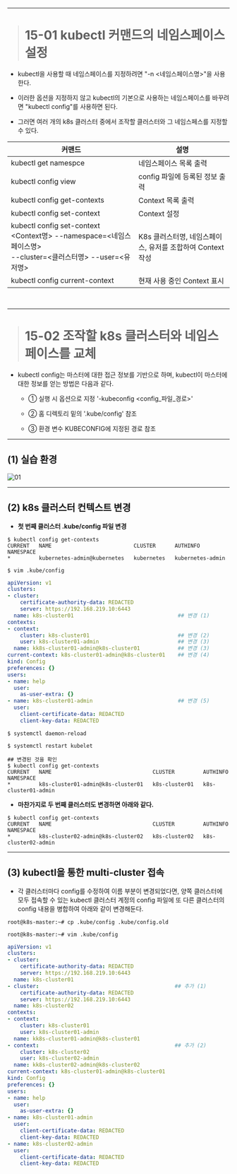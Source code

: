 ----

> # 15-01 kubectl 커맨드의 네임스페이스 설정

+ kubectl을 사용할 때 네임스페이스를 지정하려면 "-n <네임스페이스명>"을 사용한다.

+ 이러한 옵션을 지정하지 않고 kubectl의 기본으로 사용하는 네임스페이스를 바꾸려면 "kubectl config"를 사용하면 된다.

+ 그러면 여러 개의 k8s 클러스터 중에서 조작할 클러스터와 그 네임스페스를 지정할 수 있다.

|커맨드|설명|
|------|---|
|kubectl get namespce|네임스페이스 목록 출력|
|kubectl config view|config 파일에 등록된 정보 출력|
|kubectl config get-contexts|Context 목록 출력|
|kubectl config set-context|Context 설정|
|kubectl config set-context \<Context명\> --namespace=\<네임스페이스명\> <br> --cluster=\<클러스터명\> --user=\<유저명\> |K8s 클러스터명, 네임스페이스, 유저를 조합하여 Context 작성|
|kubectl config current-context|현재 사용 중인 Context 표시|

<br>

----

> # 15-02 조작할 k8s 클러스터와 네임스페이스를 교체

+ kubectl config는 마스터에 대한 접근 정보를 기반으로 하며, kubectl이 마스터에 대한 정보를 얻는 방법은 다음과 같다.

    - ① 실행 시 옵션으로 지정 '-kubeconfig <config_파일_경로>'

    - ② 홈 디렉토리 밑의 '.kube/config' 참조

    - ③ 환경 변수 KUBECONFIG에 지정된 경로 참조

----

## (1) 실습 환경

![01](https://user-images.githubusercontent.com/42735894/145680011-3b6d9cd3-7c22-4f07-9246-375b1d0b98c9.PNG)

----

## (2) k8s 클러스터 컨텍스트 변경

+ **첫 번째 클러스터 .kube/config 파일 변경**

```
$ kubectl config get-contexts
CURRENT   NAME                          CLUSTER      AUTHINFO        NAMESPACE
*         kubernetes-admin@kubernetes   kubernetes   kubernetes-admin

$ vim .kube/config
```
```yaml
apiVersion: v1
clusters:
- cluster:
    certificate-authority-data: REDACTED
    server: https://192.168.219.10:6443
  name: k8s-cluster01                                 ## 변경 (1)
contexts:
- context:
    cluster: k8s-cluster01                            ## 변경 (2)
    user: k8s-cluster01-admin                         ## 변경 (3)
  name: kk8s-cluster01-admin@k8s-cluster01            ## 변경 (3)
current-context: k8s-cluster01-admin@k8s-cluster01    ## 변경 (4)
kind: Config
preferences: {}
users:
- name: help
  user:
    as-user-extra: {}
- name: k8s-cluster01-admin                           ## 변경 (5)
  user:
    client-certificate-data: REDACTED 
    client-key-data: REDACTED
```
```
$ systemctl daemon-reload

$ systemctl restart kubelet

## 변경된 것을 확인
$ kubectl config get-contexts
CURRENT   NAME                                CLUSTER         AUTHINFO              NAMESPACE
*         k8s-cluster01-admin@k8s-cluster01   k8s-cluster01   k8s-cluster01-admin
```

+ **마찬가지로 두 번째 클러스터도 변경하면 아래와 같다.**

```
$ kubectl config get-contexts
CURRENT   NAME                                CLUSTER         AUTHINFO              NAMESPACE
*         k8s-cluster02-admin@k8s-cluster02   k8s-cluster02   k8s-cluster02-admin
```
----

## (3) kubectl을 통한 multi-cluster 접속

+ 각 클러스터마다 config를 수정하여 이름 부분이 변경되었다면, 양쪽 클러스터에 모두 접속할 수 있는 kubectl 클러스터 계정의 config 파일에 또 다른 클러스터의 config 내용을 병합하여 아래와 같이 변경해둔다.

```
root@k8s-master:~# cp .kube/config .kube/config.old

root@k8s-master:~# vim .kube/config
```

```yaml
apiVersion: v1
clusters:
- cluster:
    certificate-authority-data: REDACTED
    server: https://192.168.219.10:6443
  name: k8s-cluster01                                 
- cluster:                                           ## 추가 (1)
    certificate-authority-data: REDACTED
    server: https://192.168.219.10:6443
  name: k8s-cluster02                                 
contexts:
- context:
    cluster: k8s-cluster01                            
    user: k8s-cluster01-admin                         
  name: kk8s-cluster01-admin@k8s-cluster01            
- context:                                           ## 추가 (2)
    cluster: k8s-cluster02                            
    user: k8s-cluster02-admin                         
  name: kk8s-cluster02-admin@k8s-cluster02            
current-context: k8s-cluster01-admin@k8s-cluster01
kind: Config
preferences: {}
users:
- name: help
  user:
    as-user-extra: {}
- name: k8s-cluster01-admin                           
  user:
    client-certificate-data: REDACTED 
    client-key-data: REDACTED
- name: k8s-cluster02-admin                           
  user:
    client-certificate-data: REDACTED 
    client-key-data: REDACTED
```